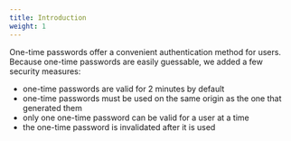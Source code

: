 ```yaml
---
title: Introduction
weight: 1
---
```


One-time passwords offer a convenient authentication method for users. Because one-time passwords are easily guessable, we added a few security measures:

- one-time passwords are valid for 2 minutes by default
- one-time passwords must be used on the same origin as the one that generated them
- only one one-time password can be valid for a user at a time
- the one-time password is invalidated after it is used
